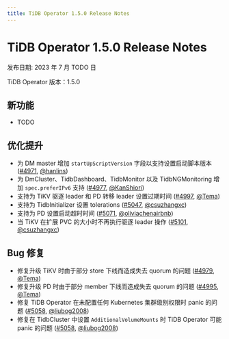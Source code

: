 ```yaml
---
title: TiDB Operator 1.5.0 Release Notes
---
```


# TiDB Operator 1.5.0 Release Notes

发布日期: 2023 年 7 月 TODO 日

TiDB Operator 版本：1.5.0

## 新功能

- TODO

## 优化提升

- 为 DM master 增加 `startUpScriptVersion` 字段以支持设置启动脚本版本 ([#4971](https://github.com/pingcap/tidb-operator/pull/4971), [@hanlins](https://github.com/hanlins))
- 为 DmCluster、TidbDashboard、TidbMonitor 以及 TidbNGMonitoring 增加 `spec.preferIPv6` 支持 ([#4977](https://github.com/pingcap/tidb-operator/pull/4977), [@KanShiori](https://github.com/KanShiori))
- 支持为 TiKV 驱逐 leader 和 PD 转移 leader 设置过期时间 ([#4997](https://github.com/pingcap/tidb-operator/pull/4997), [@Tema](https://github.com/Tema))
- 支持为 TidbInitializer 设置 tolerations  ([#5047](https://github.com/pingcap/tidb-operator/pull/5047), [@csuzhangxc](https://github.com/csuzhangxc))
- 支持为 PD 设置启动超时时间 ([#5071](https://github.com/pingcap/tidb-operator/pull/5071), [@oliviachenairbnb](https://github.com/oliviachenairbnb))
- 当 TiKV 在扩展 PVC 的大小时不再执行驱逐 leader 操作 ([#5101](https://github.com/pingcap/tidb-operator/pull/5101), [@csuzhangxc](https://github.com/csuzhangxc))

## Bug 修复

- 修复升级 TiKV 时由于部分 store 下线而造成失去 quorum 的问题 ([#4979](https://github.com/pingcap/tidb-operator/pull/4979), [@Tema](https://github.com/Tema))
- 修复升级 PD 时由于部分 member 下线而造成失去 quorum 的问题 ([#4995](https://github.com/pingcap/tidb-operator/pull/4995), [@Tema](https://github.com/Tema))
- 修复 TiDB Operator 在未配置任何 Kubernetes 集群级别权限时 panic 的问题 ([#5058](https://github.com/pingcap/tidb-operator/pull/5058), [@liubog2008](https://github.com/liubog2008))
- 修复在 TidbCluster 中设置 `AdditionalVolumeMounts` 时 TiDB Operator 可能 panic 的问题 ([#5058](https://github.com/pingcap/tidb-operator/pull/5058), [@liubog2008](https://github.com/liubog2008))
